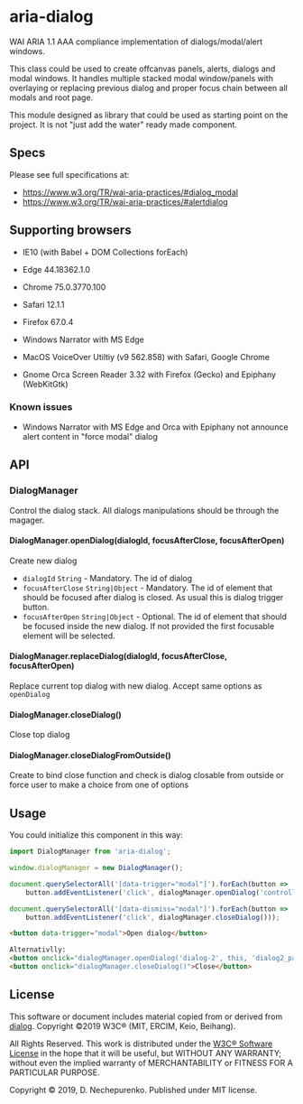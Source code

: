 # aria-dialog

WAI ARIA 1.1 AAA compliance implementation of dialogs/modal/alert windows. 

This class could be used to create offcanvas panels, alerts, dialogs and modal windows. 
It handles multiple stacked modal window/panels with overlaying or replacing previous dialog 
and proper focus chain between all modals and root page.

This module designed as library that could be used as starting point on the project. It is not
"just add the water" ready made component.

## Specs

Please see full specifications at:

* https://www.w3.org/TR/wai-aria-practices/#dialog_modal
* https://www.w3.org/TR/wai-aria-practices/#alertdialog

## Supporting browsers

* IE10 (with Babel + DOM Collections forEach)
* Edge 44.18362.1.0
* Chrome 75.0.3770.100
* Safari 12.1.1
* Firefox 67.0.4


* Windows Narrator with MS Edge
* MacOS VoiceOver Utiltiy (v9 562.858) with Safari, Google Chrome
* Gnome Orca Screen Reader 3.32 with Firefox (Gecko) and Epiphany (WebKitGtk)

### Known issues

* Windows Narrator with MS Edge and Orca with Epiphany not announce alert content in "force modal" dialog

## API

### DialogManager

Control the dialog stack. All dialogs manipulations should be through the magager.

#### DialogManager.openDialog(dialogId, focusAfterClose, focusAfterOpen)

Create new dialog

* `dialogId` `String` - Mandatory. The id of dialog
* `focusAfterClose` `String|Object` - Mandatory. The id of element that should be focused after dialog is closed. As usual this is dialog trigger button.
* `focusAfterOpen` `String|Object` - Optional. The id of element that should be focused inside the new dialog. If not provided the first focusable element will be selected.

#### DialogManager.replaceDialog(dialogId, focusAfterClose, focusAfterOpen)

Replace current top dialog with new dialog. Accept same options as `openDialog`

#### DialogManager.closeDialog()

Close top dialog

#### DialogManager.closeDialogFromOutside()

Create to bind close function and check is dialog closable from outside or force user to make a choice from one of options

## Usage

You could initialize this component in this way:

```js
import DialogManager from 'aria-dialog';

window.dialogManager = new DialogManager();

document.querySelectorAll('[data-trigger="modal"]').forEach(button => 
	button.addEventListener('click', dialogManager.openDialog('controlledModalId', button)));

document.querySelectorAll('[data-dismiss="modal"]').forEach(button => 
	button.addEventListener('click', dialogManager.closeDialog()));
```

```html
<button data-trigger="modal">Open dialog</button>

Alternativlly:
<button onclick="dialogManager.openDialog('dialog-2', this, 'dialog2_para1')">Close</button>
<button onclick="dialogManager.closeDialog()">Close</button>
```

## License

This software or document includes material copied from or derived from 
[dialog](https://www.w3.org/TR/wai-aria-practices/examples/dialog-modal/dialog.html).
Copyright ©2019 W3C® (MIT, ERCIM, Keio, Beihang).

All Rights Reserved. This work is distributed under the
[W3C® Software License](http://www.w3.org/Consortium/Legal/copyright-software)
in the hope that it will be useful, but WITHOUT ANY WARRANTY;
without even the implied warranty of MERCHANTABILITY or FITNESS FOR A
PARTICULAR PURPOSE.

Copyright © 2019, D. Nechepurenko. Published under MIT license.
